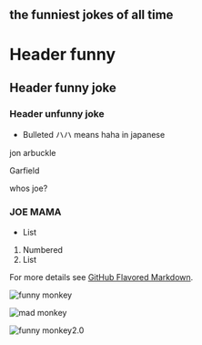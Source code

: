 ## the funniest jokes of all time



# Header funny 
## Header funny joke
### Header unfunny joke

- Bulleted ハハ means haha in japanese


jon arbuckle


Garfield


whos joe?


### JOE MAMA

- List

1. Numbered
2. List

For more details see [GitHub Flavored Markdown](https://guides.github.com/features/mastering-markdown/).


![funny monkey](https://media.npr.org/assets/img/2014/08/07/monkey-selfie_custom-7117031c832fc3607ee5b26b9d5b03d10a1deaca-s300-c85.jpg
)

![mad monkey](https://media-cdn.tripadvisor.com/media/photo-s/0e/65/af/dd/photo4jpg.jpg
)



![funny monkey2.0](https://www.google.com/url?sa=i&url=https%3A%2F%2Fin.pinterest.com%2Fpin%2F635218722417189201%2F&psig=AOvVaw0QJf5d--CguYdNFrU-6zXM&ust=1606232271166000&source=images&cd=vfe&ved=0CAIQjRxqFwoTCKjA0rmBme0CFQAAAAAdAAAAABAD)
